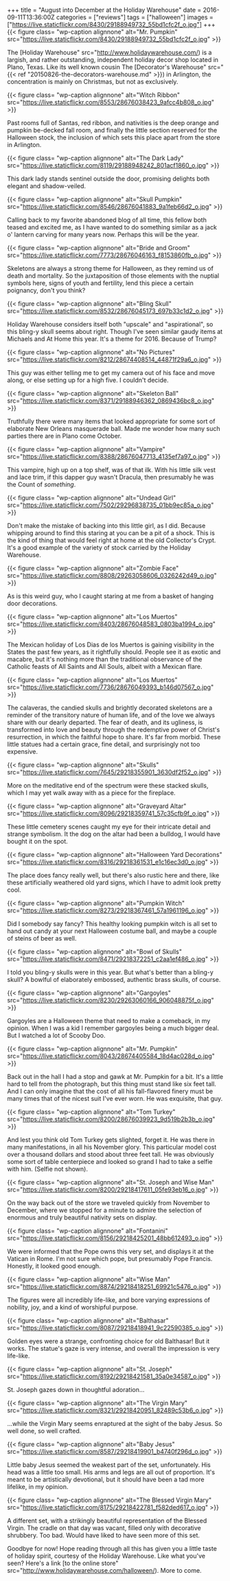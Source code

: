 +++
title = "August into December at the Holiday Warehouse"
date = 2016-09-11T13:36:00Z
categories = ["reviews"]
tags = ["halloween"]
images = ["https://live.staticflickr.com/8430/29188949732_55bd1cfc2f_o.jpg"]
+++
{{< figure class= "wp-caption alignnone" alt="Mr. Pumpkin" src="https://live.staticflickr.com/8430/29188949732_55bd1cfc2f_o.jpg" >}}

The [Holiday Warehouse" src="http://www.holidaywarehouse.com/) is a largish, and rather outstanding, independent holiday decor shop located in Plano, Texas. Like its well known cousin The [Decorator's Warehouse" src="{{< ref "20150826-the-decorators-warehouse.md" >}}) in Arlington, the concentration is mainly on Christmas, but not as exclusively.

<!--more-->

{{< figure class= "wp-caption alignnone" alt="Witch Ribbon" src="https://live.staticflickr.com/8553/28676038423_9afcc4b808_o.jpg" >}}

Past rooms full of Santas, red ribbon, and nativities is the deep orange and pumpkin be-decked fall room, and finally the little section reserved for the Halloween stock, the inclusion of which sets this place apart from the store in Arlington.

{{< figure class= "wp-caption alignnone" alt="The Dark Lady" src="https://live.staticflickr.com/8119/29188948242_801acf1860_o.jpg" >}}

This dark lady stands sentinel outside the door, promising delights both elegant and shadow-veiled.

{{< figure class= "wp-caption alignnone" alt="Skull Pumpkin" src="https://live.staticflickr.com/8546/28676041883_9a1feb66d2_o.jpg" >}}

Calling back to my favorite abandoned blog of all time, this fellow both teased and excited me, as I have wanted to do something similar as a jack o' lantern carving for many years now. Perhaps this will be the year.

{{< figure class= "wp-caption alignnone" alt="Bride and Groom" src="https://live.staticflickr.com/7773/28676046163_f8153860fb_o.jpg" >}}

Skeletons are always a strong theme for Halloween, as they remind us of death and mortality. So the juxtaposition of those elements with the nuptial symbols here, signs of youth and fertility, lend this piece a certain poignancy, don't you think?

{{< figure class= "wp-caption alignnone" alt="Bling Skull" src="https://live.staticflickr.com/8532/28676045173_697b33c1d2_o.jpg" >}}

Holiday Warehouse considers itself both "upscale" and "aspirational", so this bling-y skull seems about right. Though I've seen similar gaudy items at Michaels and At Home this year. It's a theme for 2016. Because of Trump?

{{< figure class= "wp-caption alignnone" alt="No Pictures" src="https://live.staticflickr.com/8212/28674408514_44871f29a6_o.jpg" >}}

This guy was either telling me to get my camera out of his face and move along, or else setting up for a high five. I couldn't decide.

{{< figure class= "wp-caption alignnone" alt="Skeleton Ball" src="https://live.staticflickr.com/8371/29188946362_0869436bc8_o.jpg" >}}

Truthfully there were many items that looked appropriate for some sort of elaborate New Orleans masquerade ball. Made me wonder how many such parties there are in Plano come October.

{{< figure class= "wp-caption alignnone" alt="Vampire" src="https://live.staticflickr.com/8388/28676047713_4135ef7a97_o.jpg" >}}

This vampire, high up on a top shelf, was of that ilk. With his little silk vest and lace trim, if this dapper guy wasn't Dracula, then presumably he was the Count of _something_.

{{< figure class= "wp-caption alignnone" alt="Undead Girl" src="https://live.staticflickr.com/7502/29296838735_01bb9ec85a_o.jpg" >}}

Don't make the mistake of backing into this little girl, as I did. Because whipping around to find this staring at you can be a pit of a shock. This is the kind of thing that would feel right at home at the old Collector's Crypt. It's a good  example of the variety of stock carried by the Holiday Warehouse.

{{< figure class= "wp-caption alignnone" alt="Zombie Face" src="https://live.staticflickr.com/8808/29263058606_0326242d49_o.jpg" >}}

As is this weird guy, who I caught staring at me from a basket of hanging door decorations.

{{< figure class= "wp-caption alignnone" alt="Los Muertos" src="https://live.staticflickr.com/8403/28676048583_0803ba1994_o.jpg" >}}

The Mexican holiday of Los Dias de los Muertos is gaining visibility in the States the past few years, as it rightfully should. People see it as exotic and macabre, but it's nothing more than the traditional observance of the Catholic feasts of All Saints and All Souls, albeit with a Mexican flare.

{{< figure class= "wp-caption alignnone" alt="Los Muertos" src="https://live.staticflickr.com/7736/28676049393_b146d07567_o.jpg" >}}

The calaveras, the candied skulls and brightly decorated skeletons are a reminder of the transitory nature of human life, and of the love we always share with our dearly departed. The fear of death, and its ugliness, is transformed into love and beauty through the redemptive power of Christ's resurrection, in which the faithful hope to share. It's far from morbid. These little statues had a certain grace, fine detail, and surprisingly not too expensive.

{{< figure class= "wp-caption alignnone" alt="Skulls" src="https://live.staticflickr.com/7645/29218355901_3630df2f52_o.jpg" >}}

More on the meditative end of the spectrum were these stacked skulls, which I may yet walk away with as a piece for the fireplace.

{{< figure class= "wp-caption alignnone" alt="Graveyard Altar" src="https://live.staticflickr.com/8096/29218359741_57c35cfb9f_o.jpg" >}}

These little cemetery scenes caught my eye for their intricate detail and strange symbolism. It the dog on the altar had been a bulldog, I would have bought it on the spot.

{{< figure class= "wp-caption alignnone" alt="Halloween Yard Decorations" src="https://live.staticflickr.com/8316/29218361531_e1c16ec3d0_o.jpg" >}}

The place does fancy really well, but there's also rustic here and there, like these artificially weathered old yard signs, which I have to admit look pretty cool.

{{< figure class= "wp-caption alignnone" alt="Pumpkin Witch" src="https://live.staticflickr.com/8273/29218367461_57a1961196_o.jpg" >}}

Did I somebody say fancy? This healthy looking pumpkin witch is all set to hand out candy at your next Halloween costume ball, and maybe a couple of steins of beer as well.

{{< figure class= "wp-caption alignnone" alt="Bowl of Skulls" src="https://live.staticflickr.com/8471/29218372251_c2aa1ef486_o.jpg" >}}

I told you bling-y skulls were in this year. But what's better than a bling-y skull? A bowlful of elaborately embossed, authentic brass skulls, of course.

{{< figure class= "wp-caption alignnone" alt="Gargoyles" src="https://live.staticflickr.com/8230/29263060166_906048875f_o.jpg" >}}

Gargoyles are a Halloween theme that need to make a comeback, in my opinion. When I was a kid I remember gargoyles being a much bigger deal. But I watched a lot of Scooby Doo.

{{< figure class= "wp-caption alignnone" alt="Mr. Pumpkin" src="https://live.staticflickr.com/8043/28674405584_18d4ac028d_o.jpg" >}}

Back out in the hall I had a stop and gawk at Mr. Pumpkin for a bit. It's a little hard to tell from the photograph, but this thing must stand like six feet tall. And I can only imagine that the cost of all his fall-flavored finery must be many times that of the nicest suit I've ever worn. He was exquisite, that guy.

{{< figure class= "wp-caption alignnone" alt="Tom Turkey" src="https://live.staticflickr.com/8200/28676039923_9d519b2b3b_o.jpg" >}}

And lest you think old Tom Turkey gets slighted, forget it. He was there in many manifestations, in all his November glory. This particular model cost over a thousand dollars and stood about three feet tall. He was obviously some sort of table centerpiece and looked so grand I had to take a selfie with him. (Selfie not shown).

{{< figure class= "wp-caption alignnone" alt="St. Joseph and Wise Man" src="https://live.staticflickr.com/8200/29218417611_05fe93eb16_o.jpg" >}}

On the way back out of the store we traveled quickly from November to December, where we stopped for a minute to admire the selection of enormous and truly beautiful nativity sets on display.

{{< figure class= "wp-caption alignnone" alt="Fontanini" src="https://live.staticflickr.com/8156/29218425201_48bb612493_o.jpg" >}}

We were informed that the Pope owns this very set, and displays it at the Vatican in Rome. I'm not sure which pope, but presumably Pope Francis. Honestly, it looked good enough.

{{< figure class= "wp-caption alignnone" alt="Wise Man" src="https://live.staticflickr.com/8874/29218418251_69921c5476_o.jpg" >}}

The figures were all incredibly life-like, and bore varying expressions of nobility, joy, and a kind of worshipful purpose.

{{< figure class= "wp-caption alignnone" alt="Balthasar" src="https://live.staticflickr.com/8087/29218418941_9c22590385_o.jpg" >}}

Golden eyes were a strange, confronting choice for old Balthasar! But it works. The statue's gaze is very intense, and overall the impression is very life-like.

{{< figure class= "wp-caption alignnone" alt="St. Joseph" src="https://live.staticflickr.com/8192/29218421581_35a0e34587_o.jpg" >}}

St. Joseph gazes down in thoughtful adoration…

{{< figure class= "wp-caption alignnone" alt="The Virgin Mary" src="https://live.staticflickr.com/8321/29218420951_82489c53b6_o.jpg" >}}

…while the Virgin Mary seems enraptured at the sight of the baby Jesus. So well done, so well crafted.

{{< figure class= "wp-caption alignnone" alt="Baby Jesus" src="https://live.staticflickr.com/8587/29218419901_b4740f296d_o.jpg" >}}

Little baby Jesus seemed the weakest part of the set, unfortunately. His head was a little too small. His arms and legs are all out of proportion. It's meant to be artistically devotional, but it should have been a tad more lifelike, in my opinion.

{{< figure class= "wp-caption alignnone" alt="The Blessed Virgin Mary" src="https://live.staticflickr.com/8175/29218422781_f582ded617_o.jpg" >}}

A different set, with a strikingly beautiful representation of the Blessed Virgin. The cradle on that day was vacant, filled only with decorative shrubbery. Too bad. Would have liked to have seen more of this set.

Goodbye for now! Hope reading through all this has given you a little taste of holiday spirit, courtesy of the Holiday Warehouse. Like what you've seen? Here's a link [to the online store" src="http://www.holidaywarehouse.com/halloween/). More to come.
